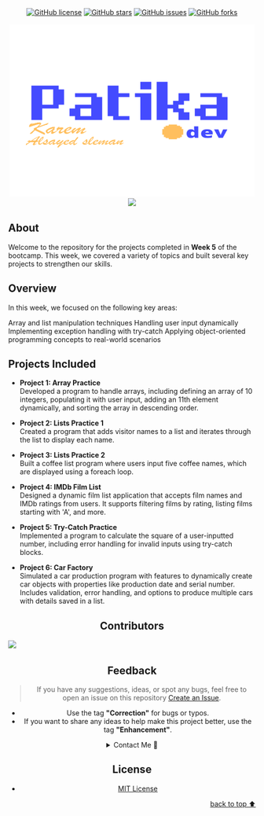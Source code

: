 <!-- Intro-->

<!--
* Thanks for reviewing my Project-README-Template! 
* 
* Read the comments for an easy step by step guide. Enjoy!
-->

<!-- Shields Section--> <!-- Optional -->

<!-- 
* Insert project shields and badges through this link https://shields.io/
* 
*
-->

<div align="center">
    <a href="https://github.com/kareem221215/Patika_week5_projects/blob/main/LICENSE.txt"><img alt="GitHub license" src="https://img.shields.io/github/license/kareem221215/Patika_week5_projects?color=ff69b4&style=for-the-badge"></a>
    <a href="https://github.com/kareem221215/Patika_week5_projects/stargazers"><img alt="GitHub stars" src="https://img.shields.io/github/stars/kareem221215/Patika_week5_projects?color=yellow&label=Project%20Stars&style=for-the-badge"></a>
    <a href=https://github.com/kareem221215/Patika_week5_projects/issues><img alt="GitHub issues" src="https://img.shields.io/github/issues/kareem221215/Patika_week5_projects?color=brightgreen&label=issues&style=for-the-badge"></a>
    <a href=https://github.com/kareem221215/Patika_week5_projects/network><img alt="GitHub forks" src="https://img.shields.io/github/forks/kareem221215/Patika_week5_projects?color=9cf&label=forks&style=for-the-badge"></a>
</div>
<br>


<!-- Logo Section  --> <!-- Required -->

<!--
* Insert your github profile URL in the <a> "href" attribute bellow (line-25)
* 
* Insert an image URL in the <img> "src" attribute bellow. (line-26)
-->
<div align="center">
    <a href="kareem221215" target="_blank"><img src="https://github.com/kareem221215/patika-projects-week2/blob/main/oie_CfqoiAfbCyTJ.png" 
        alt="Logo" height="350" width="500">
    </a>
</div>


</div>


<!-- Project title 
* use a dynamic typing-SvG here https://readme-typing-svg.demolab.com/demo/
*
*  Instead you can type your project name after a # header
-->

<div align="center">
<img src="https://readme-typing-svg.demolab.com?font=Fira+Code&size=22&duration=4000&pause=3000&background=FFFFFF00&center=true&vCenter=true&multiline=true&width=435&lines=Patika-Bootcamp-Projects!&color=ffbf5e">
</div>


## About<!-- Required -->
Welcome to the repository for the projects completed in **Week 5** of the bootcamp. This week, we covered a variety of topics and built several key projects to strengthen our skills.

<!-- 
* information about the project 
* 
* keep it short and sweet
-->


## Overview<!-- Required -->
<!-- 
* Here you may add information about how 
* 
* and why to use this project.
-->
In this week, we focused on the following key areas:

Array and list manipulation techniques
Handling user input dynamically
Implementing exception handling with try-catch
Applying object-oriented programming concepts to real-world scenarios

<!--## Demo<!-- Required -->
<!-- 
* You can add a demo here GH supports images/ GIFs/videos 
* 
* It's recommended to use GIFs as they are more dynamic
-->
## Projects Included
- **Project 1:  Array Practice**  
 Developed a program to handle arrays, including defining an array of 10 integers, populating it with user input, adding an 11th element dynamically, and sorting the array in descending order.

- **Project 2:  Lists Practice 1**  
 Created a program that adds visitor names to a list and iterates through the list to display each name.

- **Project 3: Lists Practice 2**  
 Built a coffee list program where users input five coffee names, which are displayed using a foreach loop.
  
- **Project 4: IMDb Film List**  
Designed a dynamic film list application that accepts film names and IMDb ratings from users. It supports filtering films by rating, listing films starting with 'A', and more.

- **Project 5: Try-Catch Practice**  
Implemented a program to calculate the square of a user-inputted number, including error handling for invalid inputs using try-catch blocks.

- **Project 6:  Car Factory**  
 Simulated a car production program with features to dynamically create car objects with properties like production date and serial number. Includes validation, error handling, and options to produce multiple cars with details saved in a list.


<!--## Contents Table<!-- Optional -->
<!-- 
* This section is optional, yet having a contents table 
* helps keeping your README readable and more professional.
* 
* If you are not familiar with HTML, no worries we all been there :D 
* Review learning resources to create anchor links. 
-->


<dev align="center">
<!--<table align="center">
        <tr>
            <td><a href="#about style="text-decoration: none;">About</a></td>        
            <td><a href="#how-to-use-this-project style="text-decoration: none;">Getting started</td>
            <td><a href="#contributors style="text-decoration: none;">Contributors</a></td>
            <!--<td><a href="#demo style="text-decoration: none;">Demo</a></td>-->
            <!--<td><a href="#project-roadmap-- style="text-decoration: none;">Project Roadmap</a></td>-->
            <!--<td><a href="#documentation style="text-decoration: none;">Documentation</a></td>-->
        <!--</tr> 
        <tr>
            <!--<td><a href="#acknowledgments">Acknowledgments</a></td>-->
          <!--  <td><a href="#feedback style="text-decoration: none;">Feedback</a></td>
            <td><a href="#contact style="text-decoration: none;">Contact</a></td>
            <td><a href="#license style="text-decoration: none;">License</a></td> -->
      <!--  </tr>-->
<!--</table>
</dev> -->


<!-- - Use this html element to create a back to top button. -->
<!--<p align="right"><a href="#how-to-use-this-project">back to top ⬆️</a></p> 


<!--## Project Roadmap <!-- Optional --> <!-- add learning_Rs-->
<!-- 
* Add this section in case the project has different phases
* 
* Under production or will be updated.
-->

<!--<p align="right"><a href="#how-to-use-this-project">back to top ⬆️</a></p>-->



<!--## Documentation<!-- Optional -->
<!-- 
* You may add any documentation or Wikis here
* 
* 
-->


## Contributors<!-- Required -->
<!-- 
* Without contribution we wouldn't have open source. 
* 
* Generate github contributors Image here https://contrib.rocks/preview?repo=angular%2Fangular-ja
-->
<a href="https://github.com/kareem221215/patika-projects-week2/graphs/contributors">
  <img src="https://contrib.rocks/image?repo=kareem221215/patika-projects-week2" />
</a>

<!--## Acknowledgments<!-- Optional -->
<!-- 
* Credit where it's do 
* 
* Feel free to share your inspiration sources, Stackoverflow questions, github repos, tools etc.
-->


<!-- - Use this html element to create a back to top button. -->
<!--<p align="right"><a href="#how-to-use-this-project">back to top ⬆️</a></p>-->


## Feedback<!-- Required -->
<!-- 
* You can add contacts information like your email and social media account 
* 
* Also it's common to add some PR guidance.
-->


> If you have any suggestions, ideas, or spot any bugs, feel free to open an issue on this repository [Create an Issue](https://github.com/kareem221215/patika-projects-week2/issues).
- Use the tag **"Correction"** for bugs or typos.
- If you want to share any ideas to help make this project better, use the tag **"Enhancement"**.
<details>
    <summary>Contact Me 📨</summary>

### Contact<!-- Required -->
Reach me via email: [kareem.s.sleman@gmail.com](mailto:kareem.s.sleman@gmail.com)
<!-- 
* add your email and contact info here
* 
* 
-->
</details>

## License<!-- Optional -->
<!-- 
* Here you can add project license for copyrights and distribution 
* 
* check this website for an easy reference https://choosealicense.com/)
-->
- [MIT License](../LICENSE.txt)

<!-- - Use this html element to create a back to top button. -->
<p align="right"><a href="#how-to-use-this-project">back to top ⬆️</a></p>
